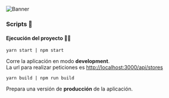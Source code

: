 ![Banner](./koibanx-banner.png)

### Scripts 📄

#### Ejecución del proyecto 🧑‍💻

`yarn start | npm start`

Corre la aplicación en modo **development**.\
La url para realizar peticiones es [http://localhost:3000/api/stores](http://localhost:3000)

`yarn build | npm run build`

Prepara una versión de **producción** de la aplicación.
